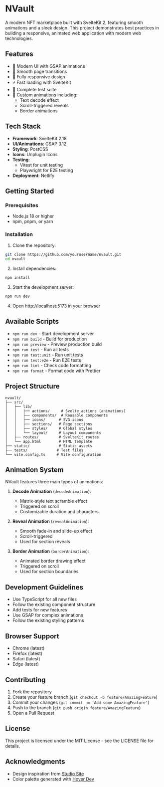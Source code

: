 # NVault

A modern NFT marketplace built with SvelteKit 2, featuring smooth animations and a sleek design. This project demonstrates best practices in building a responsive, animated web application with modern web technologies.

## Features

- 🎨 Modern UI with GSAP animations
- 🔄 Smooth page transitions
- 📱 Fully responsive design
- ⚡ Fast loading with SvelteKit
- 🧪 Complete test suite
- 💅 Custom animations including:
  - Text decode effect
  - Scroll-triggered reveals
  - Border animations

## Tech Stack

- **Framework**: SvelteKit 2.18
- **UI/Animations**: GSAP 3.12
- **Styling**: PostCSS
- **Icons**: Unplugin Icons
- **Testing**: 
  - Vitest for unit testing
  - Playwright for E2E testing
- **Deployment**: Netlify

## Getting Started

### Prerequisites

- Node.js 18 or higher
- npm, pnpm, or yarn

### Installation

1. Clone the repository:
```bash
git clone https://github.com/yourusername/nvault.git
cd nvault
```

2. Install dependencies:
```bash
npm install
```

3. Start the development server:
```bash
npm run dev
```

4. Open http://localhost:5173 in your browser

## Available Scripts

- `npm run dev` - Start development server
- `npm run build` - Build for production
- `npm run preview` - Preview production build
- `npm run test` - Run all tests
- `npm run test:unit` - Run unit tests
- `npm run test:e2e` - Run E2E tests
- `npm run lint` - Check code formatting
- `npm run format` - Format code with Prettier

## Project Structure

```
nvault/
├── src/
│   ├── lib/
│   │   ├── actions/     # Svelte actions (animations)
│   │   ├── components/  # Reusable components
│   │   ├── icons/      # SVG icons
│   │   ├── sections/   # Page sections
│   │   ├── styles/     # Global styles
│   │   └── layout/     # Layout components
│   ├── routes/         # SvelteKit routes
│   └── app.html        # HTML template
├── static/             # Static assets
├── tests/             # Test files
└── vite.config.ts     # Vite configuration
```

## Animation System

NVault features three main types of animations:

1. **Decode Animation** (`decodeAnimation`):
   - Matrix-style text scramble effect
   - Triggered on scroll
   - Customizable duration and characters

2. **Reveal Animation** (`revealAnimation`):
   - Smooth fade-in and slide-up effect
   - Scroll-triggered
   - Used for section reveals

3. **Border Animation** (`borderAnimation`):
   - Animated border drawing effect
   - Triggered on scroll
   - Used for section boundaries

## Development Guidelines

- Use TypeScript for all new files
- Follow the existing component structure
- Add tests for new features
- Use GSAP for complex animations
- Follow the existing styling patterns

## Browser Support

- Chrome (latest)
- Firefox (latest)
- Safari (latest)
- Edge (latest)

## Contributing

1. Fork the repository
2. Create your feature branch (`git checkout -b feature/AmazingFeature`)
3. Commit your changes (`git commit -m 'Add some AmazingFeature'`)
4. Push to the branch (`git push origin feature/AmazingFeature`)
5. Open a Pull Request

## License

This project is licensed under the MIT License - see the LICENSE file for details.

## Acknowledgments

- Design inspiration from [Studio Site](https://preview.studio.site/templates/18dO8G5WnG)
- Color palette generated with [Hover Dev](https://www.hover.dev/css-color-palette-generator)

